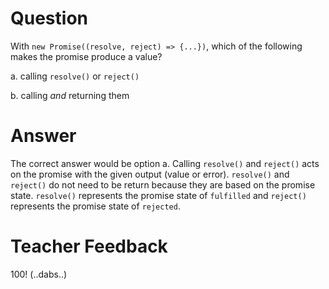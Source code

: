 # Question

With `new Promise((resolve, reject) => {...})`, which of the following makes the promise produce a value?

a. calling `resolve()` or `reject()`

b. calling _and_ returning them

# Answer

The correct answer would be option a. Calling `resolve()` and `reject()` acts on the promise with the given output (value or error). `resolve()` and `reject()` do not need to be return because they are based on the promise state. `resolve()` represents the promise state of `fulfilled` and `reject()` represents the promise state of `rejected`.

# Teacher Feedback
100! (..dabs..)